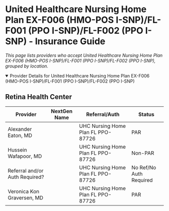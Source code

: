 # United Healthcare Nursing Home Plan EX-F006 (HMO-POS I-SNP)/FL-F001 (PPO I-SNP)/FL-F002 (PPO I-SNP) - Insurance Guide

*This page lists providers who accept United Healthcare Nursing Home Plan EX-F006 (HMO-POS I-SNP)/FL-F001 (PPO I-SNP)/FL-F002 (PPO I-SNP), grouped by location.*

<details open><summary>Provider Details for United Healthcare Nursing Home Plan EX-F006 (HMO-POS I-SNP)/FL-F001 (PPO I-SNP)/FL-F002 (PPO I-SNP)</summary>

## Retina Health Center

| Provider | NextGen Name | Referral/Auth | Status |
|----------|-------------|--------------|--------|
| Alexander Eaton, MD |  | UHC Nursing Home Plan FL PPO-87726 | PAR |
| Hussein Wafapoor, MD |  | UHC Nursing Home Plan FL PPO-87726 | Non-PAR |
| Referral and/or Auth Required? |  | UHC Nursing Home Plan FL PPO-87726 | No Ref/No Auth Required |
| Veronica Kon Graversen, MD |  | UHC Nursing Home Plan FL PPO-87726 | PAR |

</details>

